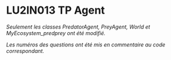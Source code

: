 # LU2IN013 TP Agent

*Seulement les classes PredatorAgent, PreyAgent, World et MyEcosystem_predprey ont été modifié.*

*Les numéros des questions ont été mis en commentaire au code correspondant.*
